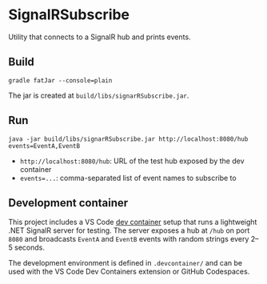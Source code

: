 # SignalRSubscribe

Utility that connects to a SignalR hub and prints events.

## Build
```
gradle fatJar --console=plain
```
The jar is created at `build/libs/signarRSubscribe.jar`.

## Run
```
java -jar build/libs/signarRSubscribe.jar http://localhost:8080/hub events=EventA,EventB
```
- `http://localhost:8080/hub`: URL of the test hub exposed by the dev container
- `events=...`: comma-separated list of event names to subscribe to

## Development container

This project includes a VS Code [dev container](https://containers.dev/) setup
that runs a lightweight .NET SignalR server for testing. The server exposes a
hub at `/hub` on port `8080` and broadcasts `EventA` and `EventB` events with
random strings every 2–5 seconds.

The development environment is defined in `.devcontainer/` and can be used with
the VS Code Dev Containers extension or GitHub Codespaces.
